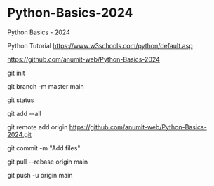 # Python-Basics-2024
Python Basics - 2024

Python Tutorial
https://www.w3schools.com/python/default.asp

https://github.com/anumit-web/Python-Basics-2024

git init

git branch -m master main

git status

git add --all

git remote add origin https://github.com/anumit-web/Python-Basics-2024.git

git commit -m "Add files"

git pull --rebase origin main

git push -u origin main
